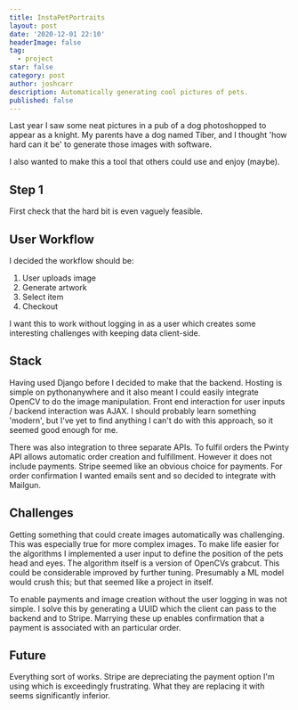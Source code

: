 ```yaml
---
title: InstaPetPortraits
layout: post
date: '2020-12-01 22:10'
headerImage: false
tag:
  - project
star: false
category: post
author: joshcarr
description: Automatically generating cool pictures of pets.
published: false
---
```


Last year I saw some neat pictures in a pub of a dog photoshopped to appear as a knight. My parents have a dog named Tiber, and I thought 'how hard can it be' to generate those images with software. 

I also wanted to make this a tool that others could use and enjoy (maybe).

## Step 1
First check that the hard bit is even vaguely feasible.

## User Workflow
I decided the workflow should be:
1. User uploads image
2. Generate artwork
3. Select item
4. Checkout

I want this to work without logging in as a user which creates some interesting challenges with keeping data client-side. 

## Stack
Having used Django before I decided to make that the backend. Hosting is simple on pythonanywhere and it also meant I could easily integrate OpenCV to do the image manipulation. Front end interaction for user inputs / backend interaction was AJAX. I should probably learn something 'modern', but I've yet to find anything I can't do with this approach, so it seemed good enough for me.

There was also integration to three separate APIs. To fulfil orders the Pwinty API allows automatic order creation and fulfillment. However it does not include payments. Stripe seemed like an obvious choice for payments. For order confirmation I wanted emails sent and so decided to integrate with Mailgun.

## Challenges
Getting something that could create images automatically was challenging. This was especially true for more complex images. To make life easier for the algorithms I implemented a user input to define the position of the pets head and eyes. The algorithm itself is a version of OpenCVs grabcut. This could be considerable improved by further tuning. Presumably a ML model would crush this; but that seemed like a project in itself.

To enable payments and image creation without the user logging in was not simple. I solve this by generating a UUID which the client can pass to the backend and to Stripe. Marrying these up enables confirmation that a payment is associated with an particular order. 

## Future
Everything sort of works. Stripe are depreciating the payment option I'm using which is exceedingly frustrating. What they are replacing it with seems significantly inferior.



